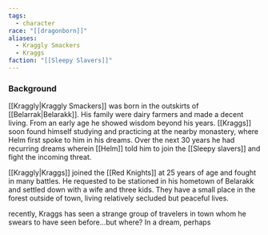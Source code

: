 ```yaml
---
tags:
  - character
race: "[[dragonborn]]"
aliases:
  - Kraggly Smackers
  - Kraggs
faction: "[[Sleepy Slavers]]"
---
```

### Background

[[Kraggly|Kraggly Smackers]] was born in the outskirts of [[Belarrak|Belarakk]]. His family were dairy farmers and made a decent living. From an early age he showed wisdom beyond his years. [[Kraggs]] soon found himself studying and practicing at the nearby monastery, where Helm first spoke to him in his dreams. Over the next 30 years he had recurring dreams wherein [[Helm]] told him to join the [[Sleepy slavers]] and fight the incoming threat. 

[[Kraggly|Kraggs]] joined the [[Red Knights]] at 25 years of age and fought in many battles. He requested to be stationed in his hometown of Belarakk and settled down with a wife and three kids. They have a small place in the forest outside of town, living relatively secluded but peaceful lives. 

recently, Kraggs has seen a strange group of travelers in town whom he swears to have seen before...but where? In a dream, perhaps